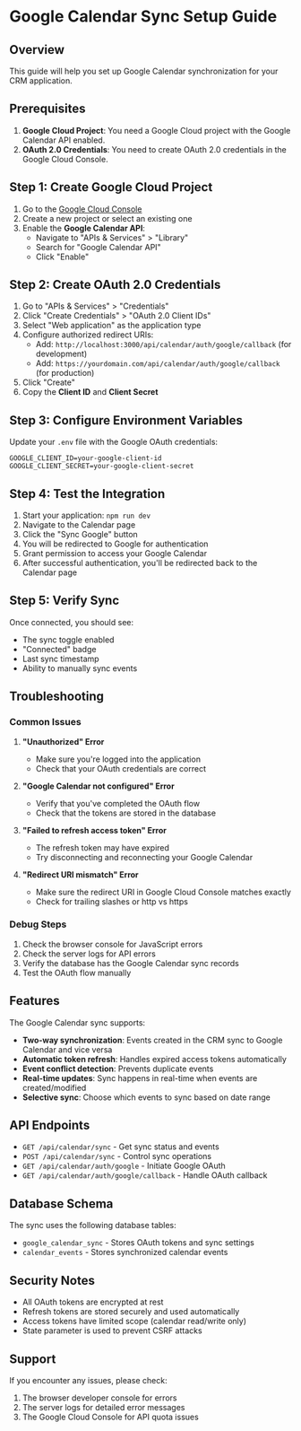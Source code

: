 # Google Calendar Sync Setup Guide

## Overview

This guide will help you set up Google Calendar synchronization for your CRM application.

## Prerequisites

1. **Google Cloud Project**: You need a Google Cloud project with the Google Calendar API enabled.
2. **OAuth 2.0 Credentials**: You need to create OAuth 2.0 credentials in the Google Cloud Console.

## Step 1: Create Google Cloud Project

1. Go to the [Google Cloud Console](https://console.cloud.google.com/)
2. Create a new project or select an existing one
3. Enable the **Google Calendar API**:
   - Navigate to "APIs & Services" > "Library"
   - Search for "Google Calendar API"
   - Click "Enable"

## Step 2: Create OAuth 2.0 Credentials

1. Go to "APIs & Services" > "Credentials"
2. Click "Create Credentials" > "OAuth 2.0 Client IDs"
3. Select "Web application" as the application type
4. Configure authorized redirect URIs:
   - Add: `http://localhost:3000/api/calendar/auth/google/callback` (for development)
   - Add: `https://yourdomain.com/api/calendar/auth/google/callback` (for production)
5. Click "Create"
6. Copy the **Client ID** and **Client Secret**

## Step 3: Configure Environment Variables

Update your `.env` file with the Google OAuth credentials:

```env
GOOGLE_CLIENT_ID=your-google-client-id
GOOGLE_CLIENT_SECRET=your-google-client-secret
```

## Step 4: Test the Integration

1. Start your application: `npm run dev`
2. Navigate to the Calendar page
3. Click the "Sync Google" button
4. You will be redirected to Google for authentication
5. Grant permission to access your Google Calendar
6. After successful authentication, you'll be redirected back to the Calendar page

## Step 5: Verify Sync

Once connected, you should see:
- The sync toggle enabled
- "Connected" badge
- Last sync timestamp
- Ability to manually sync events

## Troubleshooting

### Common Issues

1. **"Unauthorized" Error**
   - Make sure you're logged into the application
   - Check that your OAuth credentials are correct

2. **"Google Calendar not configured" Error**
   - Verify that you've completed the OAuth flow
   - Check that the tokens are stored in the database

3. **"Failed to refresh access token" Error**
   - The refresh token may have expired
   - Try disconnecting and reconnecting your Google Calendar

4. **"Redirect URI mismatch" Error**
   - Make sure the redirect URI in Google Cloud Console matches exactly
   - Check for trailing slashes or http vs https

### Debug Steps

1. Check the browser console for JavaScript errors
2. Check the server logs for API errors
3. Verify the database has the Google Calendar sync records
4. Test the OAuth flow manually

## Features

The Google Calendar sync supports:

- **Two-way synchronization**: Events created in the CRM sync to Google Calendar and vice versa
- **Automatic token refresh**: Handles expired access tokens automatically
- **Event conflict detection**: Prevents duplicate events
- **Real-time updates**: Sync happens in real-time when events are created/modified
- **Selective sync**: Choose which events to sync based on date range

## API Endpoints

- `GET /api/calendar/sync` - Get sync status and events
- `POST /api/calendar/sync` - Control sync operations
- `GET /api/calendar/auth/google` - Initiate Google OAuth
- `GET /api/calendar/auth/google/callback` - Handle OAuth callback

## Database Schema

The sync uses the following database tables:

- `google_calendar_sync` - Stores OAuth tokens and sync settings
- `calendar_events` - Stores synchronized calendar events

## Security Notes

- All OAuth tokens are encrypted at rest
- Refresh tokens are stored securely and used automatically
- Access tokens have limited scope (calendar read/write only)
- State parameter is used to prevent CSRF attacks

## Support

If you encounter any issues, please check:
1. The browser developer console for errors
2. The server logs for detailed error messages
3. The Google Cloud Console for API quota issues